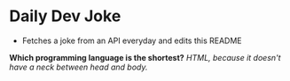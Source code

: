 
# Daily Dev Joke

- Fetches a joke from an API everyday and edits this README

**Which programming language is the shortest?**
*HTML, because it doesn't have a neck between head and body.*